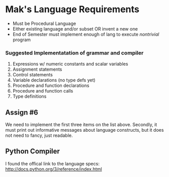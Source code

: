 Mak's Language Requirements
===================
* Must be Procedural Language
* Either existing language and/or subset OR invent a new one
* End of Semester must implement enough of lang to execute *nontrivial* program

### Suggested Implementatation of grammar and compiler
1. Expressions w/ numeric constants and scalar variables
2. Assignment statements
3. Control statements
4. Variable declarations (no type defs yet)
5. Procedure and function declarations
6. Procedure and function calls
7. Type definitions

## Assign #6
We need to implement the first three items on the list above. Secondly, it must print out informative messages about language constructs, but it does not need to fancy, just readable.

## Python Compiler
I found the offical link to the language specs:
http://docs.python.org/3/reference/index.html